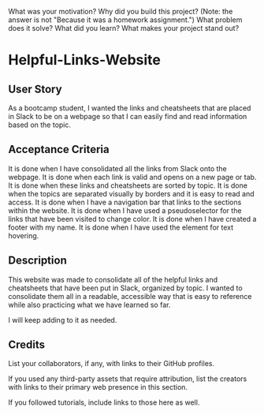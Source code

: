 What was your motivation?
Why did you build this project? (Note: the answer is not "Because it was a homework assignment.")
What problem does it solve?
What did you learn?
What makes your project stand out?

# Helpful-Links-Website

## User Story
As a bootcamp student,
I wanted the links and cheatsheets that are
placed in Slack to be on a webpage
so that I can easily find and read information based on the topic.

## Acceptance Criteria
It is done when I have consolidated all the links from Slack onto the webpage.
It is done when each link is valid and opens on a new page or tab.
It is done when these links and cheatsheets are sorted by topic.
It is done when the topics are separated visually by borders and it is easy to read and access.
It is done when I have a navigation bar that links to the sections within the website.
It is done when I have used a pseudoselector for the links that have been visited to change color.
It is done when I have created a footer with my name.
It is done when I have used the <span> element for text hovering.

## Description

This website was made to consolidate all of the helpful links and cheatsheets that have been put in Slack, organized by topic. I wanted to consolidate them all in a readable, accessible way that is easy to reference while also practicing what we have learned so far.

I will keep adding to it as needed. 

## Credits

List your collaborators, if any, with links to their GitHub profiles.

If you used any third-party assets that require attribution, list the creators with links to their primary web presence in this section.

If you followed tutorials, include links to those here as well.

